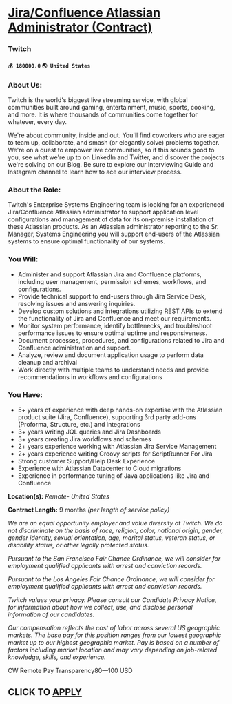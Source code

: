 # [Jira/Confluence Atlassian Administrator (Contract)](https://www.remotewlb.com/apply/jira-confluence-atlassian-administrator-contract-60404)  
### Twitch  
#### `💰 180000.0` `🌎 United States`  

### About Us:

Twitch is the world's biggest live streaming service, with global communities built around gaming, entertainment, music, sports, cooking, and more. It is where thousands of communities come together for whatever, every day.

We're about community, inside and out. You'll find coworkers who are eager to team up, collaborate, and smash (or elegantly solve) problems together. We're on a quest to empower live communities, so if this sounds good to you, see what we're up to on LinkedIn and Twitter, and discover the projects we're solving on our Blog. Be sure to explore our Interviewing Guide and Instagram channel to learn how to ace our interview process.

### About the Role:

Twitch's Enterprise Systems Engineering team is looking for an experienced Jira/Confluence Atlassian administrator to support application level configurations and management of data for its on-premise installation of these Atlassian products. As an Atlassian administrator reporting to the Sr. Manager, Systems Engineering you will support end-users of the Atlassian systems to ensure optimal functionality of our systems.

### You Will:

  * Administer and support Atlassian Jira and Confluence platforms, including user management, permission schemes, workflows, and configurations.
  * Provide technical support to end-users through Jira Service Desk, resolving issues and answering inquiries.
  * Develop custom solutions and integrations utilizing REST APIs to extend the functionality of Jira and Confluence and meet our requirements.
  * Monitor system performance, identify bottlenecks, and troubleshoot performance issues to ensure optimal uptime and responsiveness.
  * Document processes, procedures, and configurations related to Jira and Confluence administration and support.
  * Analyze, review and document application usage to perform data cleanup and archival
  * Work directly with multiple teams to understand needs and provide recommendations in workflows and configurations

### You Have:

  * 5+ years of experience with deep hands-on expertise with the Atlassian product suite (Jira, Confluence), supporting 3rd party add-ons (Proforma, Structure, etc.) and integrations
  * 3+ years writing JQL queries and Jira Dashboards
  * 3+ years creating Jira workflows and schemes
  * 2+ years experience working with Atlassian Jira Service Management
  * 2+ years experience writing Groovy scripts for ScriptRunner For Jira
  * Strong customer Support/Help Desk Experience
  * Experience with Atlassian Datacenter to Cloud migrations
  * Experience in performance tuning of Java applications like Jira and Confluence

**Location(s):** _Remote- United States_

 **Contract Length:** 9 months _(per length of service policy)_

 _We are an equal opportunity employer and value diversity at Twitch. We do not discriminate on the basis of race, religion, color, national origin, gender, gender identity, sexual orientation, age, marital status, veteran status, or disability status, or other legally protected status._

 _Pursuant to the San Francisco Fair Chance Ordinance, we will consider for employment qualified applicants with arrest and conviction records._

 _Pursuant to the Los Angeles Fair Chance Ordinance, we will consider for employment qualified applicants with arrest and conviction records._

 _Twitch values your privacy. Please consult our Candidate Privacy Notice, for information about how we collect, use, and disclose personal information of our candidates._

 _Our compensation reflects the cost of labor across several US geographic markets. The base pay for this position ranges from our lowest geographic market up to our highest geographic market. Pay is based on a number of factors including market location and may vary depending on job-related knowledge, skills, and experience._

CW Remote Pay Transparency$80—$100 USD  
## CLICK TO [APPLY](https://www.remotewlb.com/apply/jira-confluence-atlassian-administrator-contract-60404)

